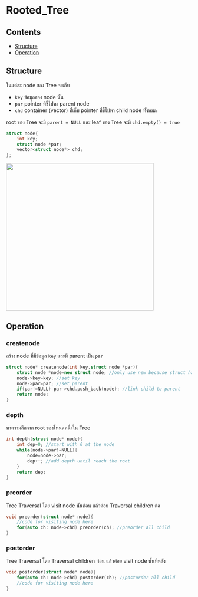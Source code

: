 # Rooted_Tree
## Contents
* [Structure](https://github.com/Mingyuanz1111/Algorithm-and-Data-Structure/tree/main/Files/Tree/Rooted_Tree#structure)
* [Operation](https://github.com/Mingyuanz1111/Algorithm-and-Data-Structure/tree/main/Files/Tree/Rooted_Tree#operation)

## Structure

ในแต่ละ node ของ Tree จะเก็บ
* `key` ข้อมูลของ node นั้น
* `par` pointer ที่ชี้ไปหา parent node 
* `chd` container (vector) ที่เก็บ pointer ที่ชี้ไปหา child node ทั้งหมด

root ของ Tree จะมี `parent = NULL` และ leaf ของ Tree จะมี `chd.empty() = true`

```c++
struct node{
    int key;
    struct node *par;
    vector<struct node*> chd;
};
```

<img src="https://github.com/Mingyuanz1111/Algorithm-and-Data-Structure/assets/174484621/ca783d69-aacc-4067-86b9-2b271b26a752" width="400">

## Operation

### createnode
สร้าง node ที่มีข้อมูล `key` และมี parent เป็น `par`
```c++
struct node* createnode(int key,struct node *par){
    struct node *node=new struct node; //only use new because struct has stl container
    node->key=key; //set key
    node->par=par; //set parent
    if(par!=NULL) par->chd.push_back(node); //link child to parent
    return node;
}
```

### depth
หาความลึกจาก root ของโหนดหนึ่งใน Tree
```c++
int depth(struct node* node){
    int dep=0; //start with 0 at the node
    while(node->par!=NULL){
        node=node->par;
        dep++; //add depth until reach the root
    }
    return dep;
}
```

### preorder
Tree Traversal โดย visit node นั้นก่อน แล้วค่อย Traversal children ต่อ
```c++
void preorder(struct node* node){
    //code for visiting node here
    for(auto ch: node->chd) preorder(ch); //preorder all child
}
```

### postorder
Tree Traversal โดย Traversal children ก่อน แล้วค่อย visit node นั้นทีหลัง
```c++
void postorder(struct node* node){
    for(auto ch: node->chd) postorder(ch); //postorder all child
    //code for visiting node here
}
```
